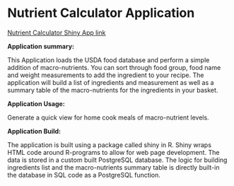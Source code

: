 
# Nutrient Calculator Application

[Nutrient Calculator Shiny App link](http://discovery2.mynetgear.com:3838/FoodCalculatorPSQL/)

__Application summary:__ 

This Application loads the USDA food database and perform a simple addition of macro-nutrients. You can sort through food group, food name and weight measurements to add the ingredient to your recipe. The application will build a list of ingredients and measurement as well as a summary table of the macro-nutrients for the ingredients in your basket.

__Application Usage:__

Generate a quick view for home cook meals of macro-nutrient levels. 

__Application Build:__

The application is built using a package called shiny in R. Shiny wraps HTML code around R-programs to allow for web page development. 
The data is stored in a custom built PostgreSQL database. The logic for building ingredients list and the macro-nutrients summary table is directly built-in the database in SQL code as a PostgreSQL function.
